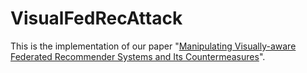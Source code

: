# VisualFedRecAttack
This is the implementation of our paper "[Manipulating Visually-aware Federated Recommender Systems and Its Countermeasures](https://arxiv.org/pdf/2305.08183)".

<!-- # Citation
```
@article{yuan2023manipulating,
  title={Manipulating Visually-aware Federated Recommender Systems and Its Countermeasures},
  author={Yuan, Wei and Yuan, Shilong and Zheng, Kai and Nguyen, Quoc Viet Hung and Yin, Hongzhi},
  journal={arXiv preprint arXiv:2305.08183},
  year={2023}
}
``` -->

